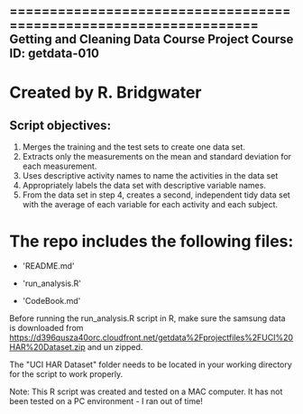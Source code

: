 ==================================================================
Getting and Cleaning Data Course Project
Course ID: getdata-010
-----------------------------
Created by R. Bridgwater
==================================================================

Script objectives:
----------------------
 
1. Merges the training and the test sets to create one data set.
2. Extracts only the measurements on the mean and standard deviation for each measurement. 
3. Uses descriptive activity names to name the activities in the data set
4. Appropriately labels the data set with descriptive variable names. 
5. From the data set in step 4, creates a second, independent tidy data set with the average of each variable for each activity and each subject.


The repo includes the following files:
=========================================

- 'README.md'

- 'run_analysis.R'

- 'CodeBook.md'


Before running the run_analysis.R script in R, make sure the samsung data is downloaded from
https://d396qusza40orc.cloudfront.net/getdata%2Fprojectfiles%2FUCI%20HAR%20Dataset.zip and un zipped.

The "UCI HAR Dataset" folder needs to be located in your working directory for the script to work properly.

Note: This R script was created and tested on a MAC computer. It has not been tested on a PC environment - I ran out of time!



